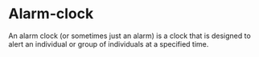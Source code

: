 # Alarm-clock
An alarm clock (or sometimes just an alarm) is a clock that is designed to alert an individual or group of individuals at a specified time.
